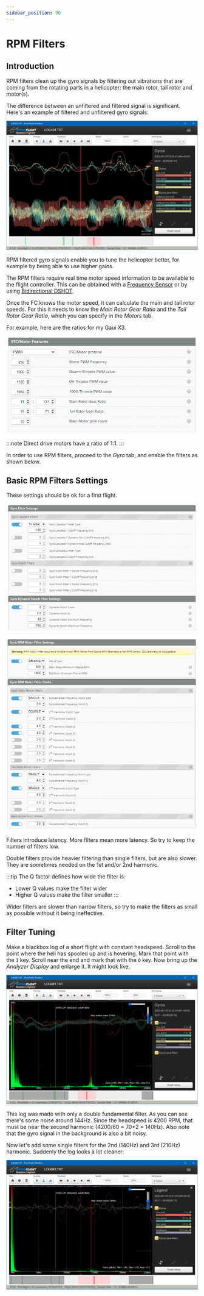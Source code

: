 ```yaml
---
sidebar_position: 90
---
```


# RPM Filters

## Introduction

RPM filters clean up the gyro signals by filtering out vibrations that are coming from the rotating parts in a helicopter: the main rotor, tail rotor and motor(s).

The difference between an unfiltered and filtered signal is significant. Here's an example of filtered and unfiltered gyro signals:

![Gyro signals](./img/rpm-unfiltered.png)

RPM filtered gyro signals enable you to tune the helicopter better, for example by being able to use higher gains.

The RPM filters require real time motor speed information to be available to the flight controller. This can be obtained with a [Frequency Sensor](../setup/Rpm-Measurement.mdx#frequency-sensor) or by using [Bidirectional DSHOT](../setup/Rpm-Measurement.mdx#bi-directional-dshot).

Once the FC knows the motor speed, it can calculate the main and tail rotor speeds. For this it needs to know the *Main Rotor Gear Ratio* and the *Tail Rotor Gear Ratio*, which you can specify in the *Motors* tab.

For example, here are the ratios for my Gaui X3.

![Gear ratios](../configurator/img/motors-gear-ratios.png)

:::note
Direct drive motors have a ratio of 1:1.
:::

In order to use RPM filters, proceed to the *Gyro* tab, and enable the filters as shown below.

## Basic RPM Filters Settings

These settings should be ok for a first flight.

![RPM Filters](./img/rpm-filters-set-1.png)

![RPM Filters](./img/rpm-filters-set-2.png)

Filters introduce latency. More filters mean more latency. So try to keep the number of filters low.

Double filters provide heavier filtering than single filters, but are also slower. They are sometimes needed on the 1st and/or 2nd harmonic.

:::tip
The Q factor defines how wide the filter is:
- Lower Q values make the filter wider
- Higher Q values make the filter smaller
:::

Wider filters are slower than narrow filters, so try to make the filters as small as possible without it being ineffective.

## Filter Tuning

Make a blackbox log of a short flight with constant headspeed. Scroll to the point where the heli has spooled up and is hovering. Mark that point with the `I` key. Scroll near the end and mark that with the `O` key. Now bring up the *Analyzer Display* and enlarge it. It might look like:

![Missing filters](./img/rpm-filters-missing.png)

This log was made with only a double fundamental filter. As you can see there's some noise around 144Hz. Since the headspeed is 4200 RPM, that must be near the second harmonic (4200/60 = 70*2 = 140Hz). Also note that the gyro signal in the background is also a bit noisy.

Now let's add some single filters for the 2nd (140Hz) and 3rd (210Hz) harmonic. Suddenly the log looks a lot cleaner:

![Added filters](./img/rpm-filters-added.png)
